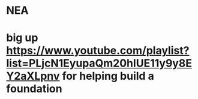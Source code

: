 # NEA
# big up https://www.youtube.com/playlist?list=PLjcN1EyupaQm20hlUE11y9y8EY2aXLpnv for helping build a foundation
